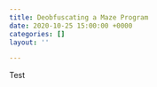 ```yaml
---
title: Deobfuscating a Maze Program
date: 2020-10-25 15:00:00 +0000
categories: []
layout: ''

---
```

Test